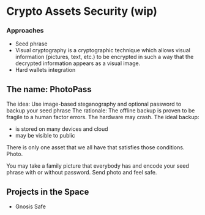 # Crypto Assets Security \(wip\)

### Approaches

* Seed phrase
* Visual cryptography is a cryptographic technique which allows visual information \(pictures, text, etc.\) to be encrypted in such a way that the decrypted information appears as a visual image.
* Hard wallets integration

## The name: PhotoPass

The idea: Use image-based steganography and optional password to backup your seed phrase The rationale: The offline backup is proven to be fragile to a human factor errors. The hardware may crash. The ideal backup:

* is stored on many devices and cloud
* may be visible to public

There is only one asset that we all have that satisfies those conditions. Photo.

You may take a family picture that everybody has and encode your seed phrase with or without password. Send photo and feel safe.

## Projects in the Space

* Gnosis Safe

